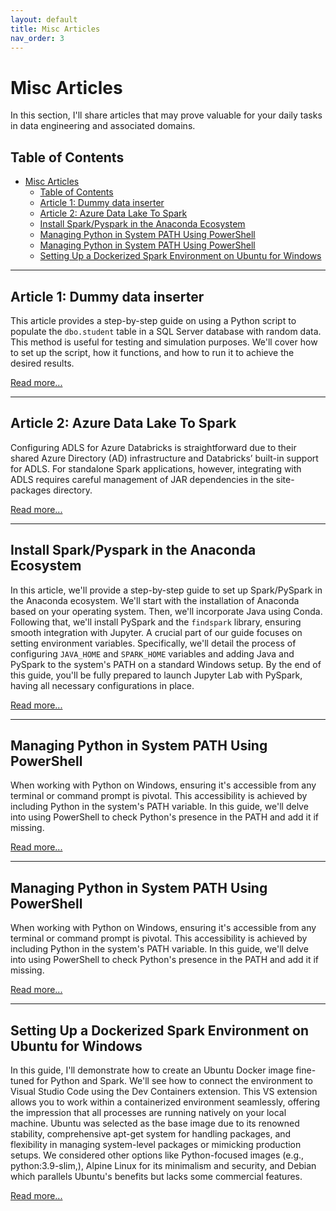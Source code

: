 ```yaml
---
layout: default
title: Misc Articles
nav_order: 3
---
```

# Misc Articles

In this section, I'll share articles that may prove valuable for your daily tasks in data engineering and associated domains.

## Table of Contents
- [Misc Articles](#misc-articles)
  - [Table of Contents](#table-of-contents)
  - [Article 1: Dummy data inserter](#article-1-dummy-data-inserter)
  - [Article 2: Azure Data Lake To Spark](#article-2-azure-data-lake-to-spark)
  - [Install Spark/Pyspark in the Anaconda Ecosystem](#install-sparkpyspark-in-the-anaconda-ecosystem)
  - [Managing Python in System PATH Using PowerShell](#managing-python-in-system-path-using-powershell)
  - [Managing Python in System PATH Using PowerShell](#managing-python-in-system-path-using-powershell-1)
  - [Setting Up a Dockerized Spark Environment on Ubuntu for Windows](#setting-up-a-dockerized-spark-environment-on-ubuntu-for-windows)

---

## Article 1: Dummy data inserter

This article provides a step-by-step guide on using a Python script to populate the `dbo.student` table in a SQL Server database with random data. This method is useful for testing and simulation purposes. We'll cover how to set up the script, how it functions, and how to run it to achieve the desired results.

[Read more...](articles/Misc/Dummy_Data_Inserter/dummy-data-inserter.html)

---

## Article 2: Azure Data Lake To Spark

Configuring ADLS for Azure Databricks is straightforward due to their shared Azure Directory (AD) infrastructure and Databricks’ built-in support for ADLS. For standalone Spark applications, however, integrating with ADLS requires careful management of JAR dependencies in the site-packages directory.

[Read more...](articles/Misc/Spark_To_ADLS/spark_to_ADLS.html)

---

## Install Spark/Pyspark in the Anaconda Ecosystem

In this article, we'll provide a step-by-step guide to set up Spark/PySpark in the Anaconda ecosystem. We'll start with the installation of Anaconda based on your operating system. Then, we'll incorporate Java using Conda. Following that, we'll install PySpark and the `findspark` library, ensuring smooth integration with Jupyter. A crucial part of our guide focuses on setting environment variables. Specifically, we'll detail the process of configuring `JAVA_HOME` and `SPARK_HOME` variables and adding Java and PySpark to the system's PATH on a standard Windows setup. By the end of this guide, you'll be fully prepared to launch Jupyter Lab with PySpark, having all necessary configurations in place. 

[Read more...](link_to_article3.md)

---

## Managing Python in System PATH Using PowerShell

When working with Python on Windows, ensuring it's accessible from any terminal or command prompt is pivotal. This accessibility is achieved by including Python in the system's PATH variable. In this guide, we'll delve into using PowerShell to check Python's presence in the PATH and add it if missing.

[Read more...](link_to_article3.md)

---

## Managing Python in System PATH Using PowerShell

When working with Python on Windows, ensuring it's accessible from any terminal or command prompt is pivotal. This accessibility is achieved by including Python in the system's PATH variable. In this guide, we'll delve into using PowerShell to check Python's presence in the PATH and add it if missing.

[Read more...](link_to_article3.md)

---

## Setting Up a Dockerized Spark Environment on Ubuntu for Windows

In this guide, I'll demonstrate how to create an Ubuntu Docker image fine-tuned for Python and Spark. We'll see how to connect the environment to Visual Studio Code using the Dev Containers extension. This VS extension allows you to work within a containerized environment seamlessly, offering the impression that all processes are running natively on your local machine. Ubuntu was selected as the base image due to its renowned stability, comprehensive apt-get system for handling packages, and flexibility in managing system-level packages or mimicking production setups. We considered other options like Python-focused images (e.g.,  python:3.9-slim,), Alpine Linux for its minimalism and security, and Debian which parallels Ubuntu's benefits but lacks some commercial features.

[Read more...](link_to_article3.md)

